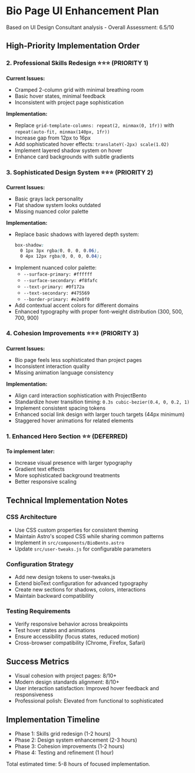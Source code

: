 # Bio Page UI Enhancement Plan

Based on UI Design Consultant analysis - Overall Assessment: 6.5/10

## High-Priority Implementation Order

### **2. Professional Skills Redesign** ⭐⭐⭐ (PRIORITY 1)
**Current Issues:**
- Cramped 2-column grid with minimal breathing room
- Basic hover states, minimal feedback
- Inconsistent with project page sophistication

**Implementation:**
- Replace `grid-template-columns: repeat(2, minmax(0, 1fr))` with `repeat(auto-fit, minmax(140px, 1fr))`
- Increase gap from 12px to 16px
- Add sophisticated hover effects: `translateY(-2px) scale(1.02)`
- Implement layered shadow system on hover
- Enhance card backgrounds with subtle gradients

### **3. Sophisticated Design System** ⭐⭐⭐ (PRIORITY 2)
**Current Issues:**
- Basic grays lack personality
- Flat shadow system looks outdated
- Missing nuanced color palette

**Implementation:**
- Replace basic shadows with layered depth system:
  ```css
  box-shadow: 
    0 1px 3px rgba(0, 0, 0, 0.06),
    0 4px 12px rgba(0, 0, 0, 0.04);
  ```
- Implement nuanced color palette:
  - `--surface-primary: #ffffff`
  - `--surface-secondary: #f8fafc`
  - `--text-primary: #0f172a`
  - `--text-secondary: #475569`
  - `--border-primary: #e2e8f0`
- Add contextual accent colors for different domains
- Enhanced typography with proper font-weight distribution (300, 500, 700, 900)

### **4. Cohesion Improvements** ⭐⭐⭐ (PRIORITY 3)
**Current Issues:**
- Bio page feels less sophisticated than project pages
- Inconsistent interaction quality
- Missing animation language consistency

**Implementation:**
- Align card interaction sophistication with ProjectBento
- Standardize hover transition timing: `0.3s cubic-bezier(0.4, 0, 0.2, 1)`
- Implement consistent spacing tokens
- Enhanced social link design with larger touch targets (44px minimum)
- Staggered hover animations for related elements

### **1. Enhanced Hero Section** ⭐⭐ (DEFERRED)
**To implement later:**
- Increase visual presence with larger typography
- Gradient text effects
- More sophisticated background treatments
- Better responsive scaling

## Technical Implementation Notes

### CSS Architecture
- Use CSS custom properties for consistent theming
- Maintain Astro's scoped CSS while sharing common patterns
- Implement in `src/components/BioBento.astro`
- Update `src/user-tweaks.js` for configurable parameters

### Configuration Strategy
- Add new design tokens to user-tweaks.js
- Extend bioText configuration for advanced typography
- Create new sections for shadows, colors, interactions
- Maintain backward compatibility

### Testing Requirements
- Verify responsive behavior across breakpoints
- Test hover states and animations
- Ensure accessibility (focus states, reduced motion)
- Cross-browser compatibility (Chrome, Firefox, Safari)

## Success Metrics
- Visual cohesion with project pages: 8/10+
- Modern design standards alignment: 8/10+
- User interaction satisfaction: Improved hover feedback and responsiveness
- Professional polish: Elevated from functional to sophisticated

## Implementation Timeline
- Phase 1: Skills grid redesign (1-2 hours)
- Phase 2: Design system enhancement (2-3 hours)
- Phase 3: Cohesion improvements (1-2 hours)
- Phase 4: Testing and refinement (1 hour)

Total estimated time: 5-8 hours of focused implementation.